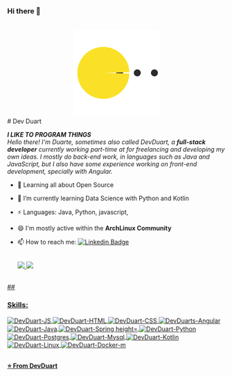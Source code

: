 ### Hi there 👋
<div align="center">
	<br>
	<img src="https://raw.githubusercontent.com/Aniket965/Aniket965/master/pacman.svg?sanitize=true" width="200" height="200">
</div>
<!--
**devduart/devduart** is a ✨ _special_ ✨ repository because its `README.md` (this file) appears on your GitHub profile.
-->
# Dev Duart
<p>
  <em>
    <b>I LIKE TO PROGRAM THINGS</b> <br>
	Hello there! I'm Duarte, sometimes also called DevDuart, a <b>full-stack developer</b> currently working part-time at for freelancing and developing my own ideas. I mostly do back-end work, in languages such as Java and JavaScript, but I also have some experience working on front-end development, specially with Angular. 
    </em>  
</p>

- 🔭 Learning all about Open Source 
- 🌱 I’m currently learning Data Science with Python and Kotlin
- ⚡ Languages: Java, Python, javascript, 
- 😄 I'm mostly active within the **ArchLinux Community**
- 📫 How to reach me: [![Linkedin Badge](https://img.shields.io/badge/-DevDuart-blue?style=flat-square&logo=Linkedin&logoColor=white&link=https://www.linkedin.com/in/walysson-duarte-56926471/)](https://www.linkedin.com/in/walysson-duarte-56926471/) 

  <br/> 

  <div>
  <a href="https://github.com/devduart">
  <img height="180em" src="https://github-readme-stats.vercel.app/api?username=devduart&show_icons=true&theme=dark&include_all_commits=true&count_private=true"/>
  <img height="180em" src="https://github-readme-stats.vercel.app/api/top-langs/?username=devduart&layout=compact&langs_count=7&theme=dark"/>
  </div>

 <br/> 
  ##
  
  <div style="display: inline_block">
    <h3> Skills: </h3>
    <img align="center" alt="DevDuart-JS" height="30" width="40"  src="https://img.icons8.com/color/96/000000/javascript--v1.png"/>
    <img align="center" alt="DevDuart-HTML" height="30" width="40" src="https://img.icons8.com/color/48/000000/html-5--v1.png"/>
    <img align="center" alt="DevDuart-CSS" height="30" width="40"  src="https://img.icons8.com/color/48/000000/css3.png"/>
    <img align="center" alt="DevDuarts-Angular" height="30" width="40"  src="https://img.icons8.com/color/48/000000/angularjs.png"/>
    <img align="center" alt="DevDuart-Java" height="30" width="40"  src="https://img.icons8.com/color/48/000000/java-coffee-cup-logo--v2.png"/>
    <img align="center" alt="DevDuart-Spring height="30" width="40" src="https://img.icons8.com/color/48/000000/spring-logo.png"/>
    <img align="center" alt="DevDuart-Python" height="30" width="40" src="https://img.icons8.com/color/48/000000/python--v2.png"/>
    <img align="center" alt="DevDuart-Postgres" height="30" width="40" src="https://img.icons8.com/color/48/000000/postgreesql.png"/>
    <img  align="center" alt="DevDuart-Mysql" height="30" width="40" src="https://img.icons8.com/color/48/000000/mysql-logo.png"/>
    <img  align="center" alt="DevDuart-Kotlin" height="30" width="40" src="https://img.icons8.com/color/48/000000/kotlin.png"/>
    <img align="center" alt="DevDuart-Linux" height="30" width="40" src="https://img.icons8.com/color/48/000000/linux--v1.png"/>
    <img align="center" alt="DevDuart-Docker-m" height="30" width="40" src="https://img.icons8.com/fluency/48/000000/docker.png"/>
    
  </div>
  
  ##
     
**⭐️ From [DevDuart](https://github.com/devduart)**
